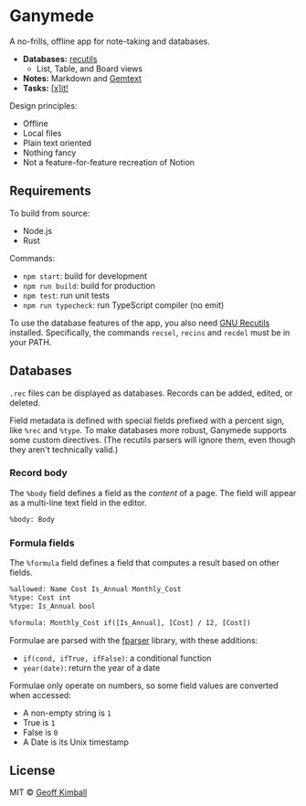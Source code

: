 # Ganymede

A no-frills, offline app for note-taking and databases.

- **Databases:** [recutils](https://www.gnu.org/software/recutils/)
  - List, Table, and Board views
- **Notes:** Markdown and [Gemtext](https://geminiprotocol.net/docs/gemtext-specification.gmi)
- **Tasks:** [\[x\]it!](https://xit.jotaen.net/)

Design principles:

- Offline
- Local files
- Plain text oriented
- Nothing fancy
- Not a feature-for-feature recreation of Notion

## Requirements

To build from source:

- Node.js
- Rust

Commands:

- `npm start`: build for development
- `npm run build`: build for production
- `npm test`: run unit tests
- `npm run typecheck`: run TypeScript compiler (no emit)

To use the database features of the app, you also need [GNU Recutils](https://www.gnu.org/software/recutils/) installed. Specifically, the commands `recsel`, `recins` and `recdel` must be in your PATH.

## Databases

`.rec` files can be displayed as databases. Records can be added, edited, or deleted.

Field metadata is defined with special fields prefixed with a percent sign, like `%rec` and `%type`. To make databases more robust, Ganymede supports some custom directives. (The recutils parsers will ignore them, even though they aren't technically valid.)

### Record body

The `%body` field defines a field as the _content_ of a page. The field will appear as a multi-line text field in the editor.

```txt
%body: Body
```

### Formula fields

The `%formula` field defines a field that computes a result based on other fields.

```txt
%allowed: Name Cost Is_Annual Monthly_Cost
%type: Cost int
%type: Is_Annual bool

%formula: Monthly_Cost if([Is_Annual], [Cost] / 12, [Cost])
```

Formulae are parsed with the [fparser](https://www.npmjs.com/package/fparser) library, with these additions:

- `if(cond, ifTrue, ifFalse)`: a conditional function
- `year(date)`: return the year of a date

Formulae only operate on numbers, so some field values are converted when accessed:

- A non-empty string is `1`
- True is `1`
- False is `0`
- A Date is its Unix timestamp

## License

MIT &copy; [Geoff Kimball](https://geoffkimball.com)
